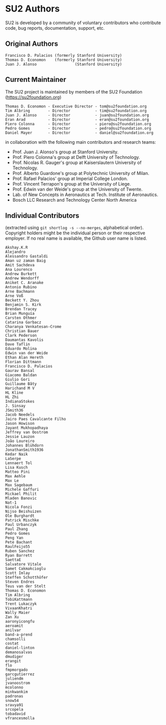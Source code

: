 # SU2 Authors #

SU2 is developed by a community of voluntary contributors who contribute code, bug reports, documentation, support, etc.

## Original Authors ##

```
Francisco D. Palacios (formerly Stanford University)
Thomas D. Economon    (formerly Stanford University)
Juan J. Alonso                 (Stanford University)
```

## Current Maintainer ##

The SU2 project is maintained by members of the SU2 Foundation (https://su2foundation.org)

```
Thomas D. Economon - Executive Director - tom@su2foundation.org
Tim Albring        - Director           - tim@su2foundation.org
Juan J. Alonso     - Director           - juan@su2foundation.org
Eran Arad          - Director           - eran@su2foundation.org
Piero Colonna      - Director           - piero@su2foundation.org
Pedro Gomes        - Director           - pedro@su2foundation.org
Daniel Mayer       - Director           - daniel@su2foundation.org
```

in collaboration with the following main contributors and research teams:

- Prof. Juan J. Alonso's group at Stanford University.
- Prof. Piero Colonna's group at Delft University of Technology.
- Prof. Nicolas R. Gauger's group at Kaiserslautern University of Technology.
- Prof. Alberto Guardone's group at Polytechnic University of Milan.
- Prof. Rafael Palacios' group at Imperial College London.
- Prof. Vincent Terrapon's group at the University of Liege.
- Prof. Edwin van der Weide's group at the University of Twente.
- Lab. of New Concepts in Aeronautics at Tech. Institute of Aeronautics.
- Bosch LLC Research and Technology Center North America


## Individual Contributors ##

(extracted using `git shortlog -s --no-merges`, alphabetical order).
Copyright holders might be the individual person or their respective employer. If no real name is available, the Github user name is listed.

```
Akshay.K.R
Alejandro
Alessandro Gastaldi
Aman uz zaman Baig
Amit Sachdeva
Ana Lourenco
Andrew Burkett
Andrew Wendorff
Aniket C. Aranake
Antonio Rubino
Arne Bachmann
Arne Voß
Beckett Y. Zhou
Benjamin S. Kirk
Brendan Tracey
Brian Munguía
Carsten Othmer
Catarina Garbacz
Charanya Venkatesan-Crome
Christian Bauer
Clark Pederson
Daumantas Kavolis
Dave Taflin
Eduardo Molina
Edwin van der Weide
Ethan Alan Hereth
Florian Dittmann
Francisco D. Palacios
Gaurav Bansal
Giacomo Baldan
Giulio Gori
Guillaume Bâty
Harichand M V
HL Kline
HL Zhi
IndianaStokes
J. Sinsay
JSmith36
Jacob Needels
Jairo Paes Cavalcante Filho
Jason Howison
Jayant Mukhopadhaya
Jeffrey van Oostrom
Jessie Lauzon
João Loureiro
Johannes Blühdorn
JonathanSmith1936
Kedar Naik
LaSerpe
Lennaert Tol
Lisa Kusch
Matteo Pini
Max Aehle
Max Le
Max Sagebaum
Michele Gaffuri
Mickael Philit
Mladen Banovic
Nat-1
Nicola Fonzi
Nijso Beishuizen
Ole Burghardt
Patrick Mischke
Paul Urbanczyk
Paul Zhang
Pedro Gomes
Peng Yan
Pete Bachant
RaulFeijo55
Ruben Sanchez
Ryan Barrett
SaettaE
Salvatore Vitale
Samet Cakmakcioglu
Scott Imlay
Steffen Schotthöfer
Steven Endres
Teus van der Stelt
Thomas D. Economon
Tim Albring
TobiKattmann
Trent Lukaczyk
VivaanKhatri
Wally Maier
Zan Xu
aaronyicongfu
aeroamit
anilvar
band-a-prend
chamsolli
costat
daniel-linton
demanosalvas
dmudiger
erangit
flo
fmpmorgado
garcgutierrez
juliendm
jvanoostrom
mcolonno
minkwankim
padronas
snow54
sravya91
srcopela
tobadavid
vfrancesmolla
```

